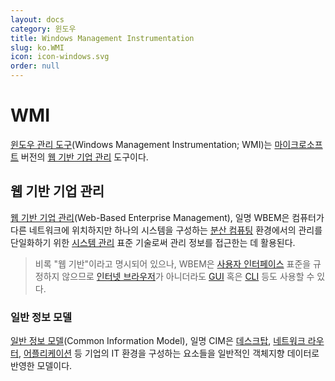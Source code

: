 ```yaml
---
layout: docs
category: 윈도우
title: Windows Management Instrumentation
slug: ko.WMI
icon: icon-windows.svg
order: null
---
```

# WMI
[윈도우 관리 도구](https://learn.microsoft.com/en-us/windows/win32/wmisdk/wmi-start-page)(Windows Management Instrumentation; WMI)는 [마이크로소프트](https://www.microsoft.com) 버전의 [웹 기반 기업 관리](#웹-기반-기업-관리) 도구이다.

## 웹 기반 기업 관리
[웹 기반 기업 관리](https://en.wikipedia.org/wiki/Web-Based_Enterprise_Management)(Web-Based Enterprise Management), 일명 WBEM은 컴퓨터가 다른 네트워크에 위치하지만 하나의 시스템을 구성하는 [분산 컴퓨팅](https://ko.wikipedia.org/wiki/분산_컴퓨팅) 환경에서의 관리를 단일화하기 위한 [시스템 관리](https://en.wikipedia.org/wiki/Systems_management) 표준 기술로써 관리 정보를 접근한는 데 활용된다.

> 비록 "웹 기반"이라고 명시되어 있으나, WBEM은 [사용자 인터페이스](https://ko.wikipedia.org/wiki/사용자_인터페이스) 표준을 규정하지 않으므로 [인터넷 브라우저](https://en.wikipedia.org/wiki/Browser_user_interface)가 아니더라도 [GUI](https://ko.wikipedia.org/wiki/그래픽_사용자_인터페이스) 혹은 [CLI](https://ko.wikipedia.org/wiki/명령_줄_인터페이스) 등도 사용할 수 있다.

### 일반 정보 모델
[일반 정보 모델](https://ko.wikipedia.org/wiki/일반_정보_모델_(컴퓨팅))(Common Information Model), 일명 CIM은 [데스크탑](https://ko.wikipedia.org/wiki/워크스테이션), [네트워크 라우터](https://ko.wikipedia.org/wiki/라우터), [어플리케이션](https://ko.wikipedia.org/wiki/응용_소프트웨어) 등 기업의 IT 환경을 구성하는 요소들을 일반적인 객체지향 데이터로 반영한 모델이다.
